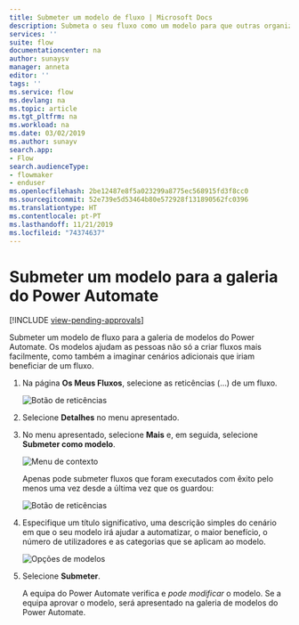 ```yaml
---
title: Submeter um modelo de fluxo | Microsoft Docs
description: Submeta o seu fluxo como um modelo para que outras organizações o possam encontrar na galeria do modelo e utilizar o fluxo que criou.
services: ''
suite: flow
documentationcenter: na
author: sunaysv
manager: anneta
editor: ''
tags: ''
ms.service: flow
ms.devlang: na
ms.topic: article
ms.tgt_pltfrm: na
ms.workload: na
ms.date: 03/02/2019
ms.author: sunayv
search.app:
- Flow
search.audienceType:
- flowmaker
- enduser
ms.openlocfilehash: 2be12487e8f5a023299a8775ec568915fd3f8cc0
ms.sourcegitcommit: 52e739e5d53464b80e572928f131890562fc0396
ms.translationtype: HT
ms.contentlocale: pt-PT
ms.lasthandoff: 11/21/2019
ms.locfileid: "74374637"
---
```

# <a name="submit-a-template-to-the-power-automate-gallery"></a>Submeter um modelo para a galeria do Power Automate
[!INCLUDE [view-pending-approvals](includes/cc-rebrand.md)]

Submeter um modelo de fluxo para a galeria de modelos do Power Automate. Os modelos ajudam as pessoas não só a criar fluxos mais facilmente, como também a imaginar cenários adicionais que iriam beneficiar de um fluxo.

1. Na página **Os Meus Fluxos**, selecione as reticências (…) de um fluxo.

    ![Botão de reticências](./media/publish-a-template/ellipsis-button.png)
1. Selecione **Detalhes** no menu apresentado.
1. No menu apresentado, selecione **Mais** e, em seguida, selecione **Submeter como modelo**.

    ![Menu de contexto](./media/publish-a-template/context-menu.png)

   Apenas pode submeter fluxos que foram executados com êxito pelo menos uma vez desde a última vez que os guardou:

     ![Botão de reticências](./media/publish-a-template/need-successful-run-warning.png)
1. Especifique um título significativo, uma descrição simples do cenário em que o seu modelo irá ajudar a automatizar, o maior benefício, o número de utilizadores e as categorias que se aplicam ao modelo.

    ![Opções de modelos](./media/publish-a-template/template-options.png)
1. Selecione **Submeter**.

     A equipa do Power Automate verifica e *pode modificar* o modelo. Se a equipa aprovar o modelo, será apresentado na galeria de modelos do Power Automate.
